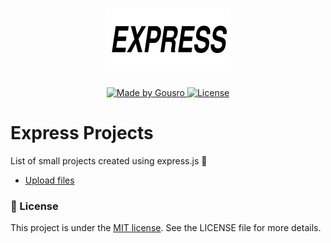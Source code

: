 <h1 align="center">
    <img alt="express, logo image." title="Express.js" src=".github/logo.svg" width="200px" />
</h1>

<p align="center">
  <a href="https://github.com/Gousro">
    <img alt="Made by Gousro" src="https://img.shields.io/badge/made%20by-Gousro-%2304D361">
  </a>

  <a href="LICENSE.md">
    <img alt="License" src="https://img.shields.io/badge/license-MIT-%2304D361">
  </a>
</p>

# Express Projects
List of small projects created using express.js :book:

* [Upload files](upload-files/)


### :memo: License
This project is under the [MIT license](LICENSE). See the LICENSE file for more details.
